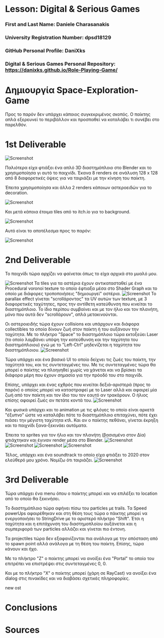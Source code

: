 # Lesson: Digital & Serious Games

### First and Last Name: Daniele Charasanakis
### University Registration Number: dpsd18129
### GitHub Personal Profile: DaniXks
### Digital & Serious Games Personal Repository: https://danixks.github.io/Role-Playing-Game/

# Δημιουργία Space-Exploration-Game

Προς το παρόν δεν υπάρχει κάποιος συγκεκριμένος σκοπός. Ο παίκτης απλά εξερευνεί το περιβάλλον και προσπαθεί να καταλάβει τι συνέβει στο παρελθόν.


# 1st Deliverable

![Screenshot](Player_Backward.png)

Παλιότερα είχα φτιάξει ένα απλό 3D διαστημόπλοιο στο Blender και το χρησιμοποίησα γι αυτό το παιχνίδι. Έκανα 8 renders σε ανάλυση 128 x 128 από 8 διαφορετικές όψεις για να ταιριάζει με την κίνηση του παίκτη.

Έπειτα χρησιμοποίησα και άλλα 2 renders κάποιων αστεροειδών για το decoration. 

![Screenshot](asteroid.png)

Και μετά κάποια έτοιμα tiles από το itch.io για το background.

![Screenshot](space2_4-frames.png)

Αυτό είναι το αποτέλεσμα προς το παρόν:

![Screenshot](Capture_841.png)


# 2nd Deliverable
Το παιχνίδι τώρα αρχίζει να φαίνεται όπως το είχα αρχικά στο μυαλό μου.

![Screenshot](Capture_850.png)
Τα tiles για τα αστέρια έχουν αντικατασταθεί με ένα Procedural voronoi texture το οποίο έφτιαξα μέσα στο Shader Graph και το οποίο με διάφορες τροποποιήσεις "δημιουργεί" αστέρια.
![Screenshot](Capture_851.png)
Το parallax effect γίνεται "scrollάροντας" τα UV αυτών των texture, με 3 διαφορετικές ταχύτητες, προς την αντίθετη κατεύθυνση που κινείται το διαστημόπλοιο.
Το ίδιο περίπου συμβαίνει και με τον ήλιο και τον πλανήτη, μόνο που αυτά δεν "scrollάρουν", απλά μετακινούνται.

Οι αστεροιειδής τώρα έχουν collisions και υπάρχουν και διάφορα collectibles τα οποία δίνουν ζωή στον παίκτη ή του αυξάνουν την ταχύτητα. 
Με το πλήκτρο "Space" το διαστημόπλοιο τώρα εκτοξεύει Laser (το οποίο λαμβάνει υπόψη την κατεύθυνση και την ταχύτητα του διαστημόπλοιου) ενώ με το "Left-Ctrl" μηδενίζεται η ταχύτητα του διαστημόπλοιου. 
![Screenshot](Capture_852.png)

Τώρα υπάρχει και ένα βασικό UI το οποίο δείχνει τις ζωές του παίκτη, την ταχύτητά του, και τις συντεταγμένες του. Με τις συντεταγμένες τώρα θα μπορεί ο παίκτης να πλοηγηθεί χωρίς να χάνεται και να βρίσκει τα διάφορα μέρη που έχουν σημασία για την πρόοδό του στο παιχνίδι.

Επίσης, υπάρχει και ένας εχθρός που κινείται δεξιά-αριστερά (προς το παρόν) ο οποίος μπορεί να καταστραφεί με το Laser αλλά και αφαιρεί μία ζωή από τον παίκτη και τον ίδιο του τον εαυτό αν τρακάρουν. Ο ήλιος επίσης αφαιρεί ζωές αν πετάτε κοντά του.
![Screenshot](Capture_853.png)

Και φυσικά υπάρχει και το animation με τις φλόγες το οποίο είναι αρκετά "έξυπνο" ώστε να καταλάβει πότε το διαστημόπλοιο επιταχύνει, πότε έχει πιάσει την μέγιστη ταχύτητα κτλ.
Και αν ο παίκτης πεθάνει, γίνεται έκρηξη και το παιχνίδι ξανα-ξεκινάει αυτόματα.

Έπειτα τα sprites για τον ήλιο και τον πλανήτη (βασισμένο στον Δία) φτιάχτηκαν και έγιναν render μέσα στο Blender.
![Screenshot](Sun.png)
![Screenshot](Capture_856.png)
![Screenshot](Jupiter_v07_Sprite-CC.png)
![Screenshot](Capture_855.png)

Τέλος, υπάρχει και ένα soundtrack το οποίο είχα φτιάξει το 2020 στον ελεύθερό μου χρόνο. Νομίζω ότι ταιριάζει.
![Screenshot](Capture_854.png)

# 3rd Deliverable
Τώρα υπάρχει ένα menu όπου ο παίκτης μπορεί και να επιλέξει το location από το οποίο θα ξεκινήσει.

Το διαστημόπλοιο τώρα αφήνει πίσω του particles με trails. 
Τα Speed powerUps αφαιρέθηκαν και στη θέση τους τώρα ο πάικτης μπορεί να ενεργοποιήσει το StringDrive με το αριστερό πλήκτρο "Shift".
Έτσι η ταχύτητα και η επιτάχυνση του διαστημοπλοίου αυξάνεται και η συμπεριφορά των particles αλλάζει και γίνεται πιο έντονη.

Τα projectiles τώρα δεν εξαφανίζονται πια ανάλογα με την απόσταση από το spawn point αλλά ανάλογα με τη θέση του παίκτη.
Επίσης, τώρα κάνουν και ήχο.

Με το πλήκτρο "Ζ" ο παίκτης μπορεί να ανοίξει ένα "Portal" το οποίο του επιτρέπει να επιστρέψει στις συντεταγμένες 0, 0.

Και με το πλήκτρο "Χ" ο παίκτης μπορεί (χάρη σε RayCast) να ανοίξει ένα dialog στις πινακίδες και να διαβάσει σχετικές πληροφορίες.

new ost


# Conclusions


# Sources
